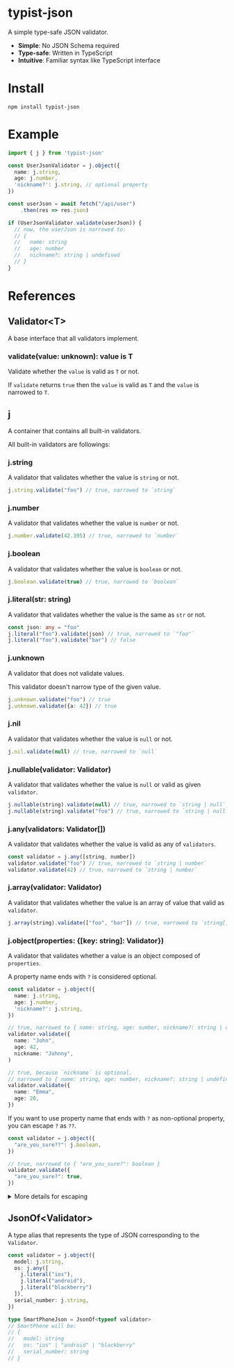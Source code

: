 # typist-json

A simple type-safe JSON validator.

- **Simple**: No JSON Schema required
- **Type-safe**: Written in TypeScript
- **Intuitive**: Familiar syntax like TypeScript interface

# Install

```shell
npm install typist-json
```

# Example

```typescript
import { j } from 'typist-json'

const UserJsonValidator = j.object({
  name: j.string,
  age: j.number,
  'nickname?': j.string, // optional property
})

const userJson = await fetch("/api/user")
    .then(res => res.json)

if (UserJsonValidator.validate(userJson)) {
  // now, the userJson is narrowed to:
  // {
  //   name: string
  //   age: number
  //   nickname?: string | undefined
  // }
}
```

# References

## Validator\<T>

A base interface that all validators implement.

### validate(value: unknown): value is T

Validate whether the `value` is valid as `T` or not.

If `validate` returns `true` then the `value` is valid as `T`
and the `value` is narrowed to `T`.

## j

A container that contains all built-in validators.

All built-in validators are followings:

### j.string

A validator that validates whether the value is `string` or not.

```TypeScript
j.string.validate("foo") // true, narrowed to `string`
```

### j.number

A validator that validates whether the value is `number` or not.

```TypeScript
j.number.validate(42.195) // true, narrowed to `number`
```

### j.boolean

A validator that validates whether the value is `boolean` or not.

```TypeScript
j.boolean.validate(true) // true, narrowed to `boolean`
```

### j.literal(str: string)

A validator that validates whether the value is the same as `str` or not.

```TypeScript
const json: any = "foo"
j.literal("foo").validate(json) // true, narrowed to `"foo"`
j.literal("foo").validate("bar") // false
```

### j.unknown

A validator that does not validate values.

This validator doesn't narrow type of the given value.

```TypeScript
j.unknown.validate("foo") // true
j.unknown.validate({a: 42}) // true
```

### j.nil

A validator that validates whether the value is `null` or not.

```TypeScript
j.nil.validate(null) // true, narrowed to `null`
```

### j.nullable(validator: Validator)

A validator that validates whether the value is `null` or valid as given `validator`.

```TypeScript
j.nullable(string).validate(null) // true, narrowed to `string | null`
j.nullable(string).validate("foo") // true, narrowed to `string | null`
```

### j.any(validators: Validator[])

A validator that validates whether the value is valid as any of `validators`.

```TypeScript
const validator = j.any([string, number])
validator.validate("foo") // true, narrowed to `string | number`
validator.validate(42) // true, narrowed to `string | number`
```

### j.array(validator: Validator)

A validator that validates whether the value is an array of value that valid as `validator`.

```TypeScript
j.array(string).validate(["foo", "bar"]) // true, narrowed to `string[]`
```

### j.object(properties: {[key: string]: Validator})

A validator that validates whether a value is an object composed of `properties`.

A property name ends with `?` is considered optional.

```TypeScript
const validator = j.object({
  name: j.string,
  age: j.number,
  'nickname?': j.string,
})

// true, narrowed to { name: string, age: number, nickname?: string | undefined }
validator.validate({
  name: "John",
  age: 42,
  nickname: "Johnny",
)

// true, because `nickname` is optional.
// narrowed to { name: string, age: number, nickname?: string | undefined }
validator.validate({
  name: "Emma",
  age: 20,
})
```

If you want to use property name that ends with `?` as non-optional property, you can escape `?` as `??`.

```TypeScript
const validator = j.object({
  "are_you_sure??": j.boolean,
})

// true, narrowed to { "are_you_sure?": boolean }
validator.validate({
  "are_you_sure?": true,
})
```

<details>
<summary>More details for escaping</summary>

As mentioned above, you need to escape all trailing `?` as `??`.

So if you want optional property with a name `"foo???"`,
you should use `"foo???????"` as property name for `j.object` like:

```TypeScript
const validator = j.object({
  "foo???????": j.boolean,
})

// true, narrowed to { "foo???"?: boolean | undefined }
validator.validate({
  "foo???": true,
})
```
</details>

## JsonOf\<Validator>

A type alias that represents the type of JSON corresponding to the `Validator`.

```TypeScript
const validator = j.object({
  model: j.string,
  os: j.any([
    j.literal("ios"),
    j.literal("android"),
    j.literal("blackberry")
  ]),
  serial_number: j.string,
})

type SmartPhoneJson = JsonOf<typeof validator>
// SmartPhone will be:
// {
//   model: string
//   os: "ios" | "android" | "blackberry"
//   serial_number: string
// }
```
